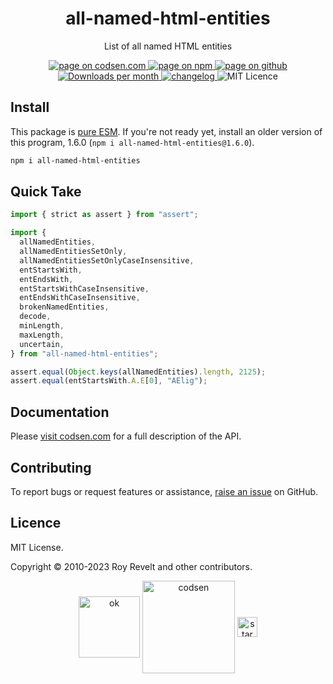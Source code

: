 <h1 align="center">all-named-html-entities</h1>

<p align="center">List of all named HTML entities</p>

<p align="center">
  <a href="https://codsen.com/os/all-named-html-entities" rel="nofollow noreferrer noopener">
    <img src="https://img.shields.io/badge/-codsen-blue?style=flat-square" alt="page on codsen.com">
  </a>
  <a href="https://www.npmjs.com/package/all-named-html-entities" rel="nofollow noreferrer noopener">
    <img src="https://img.shields.io/badge/-npm-blue?style=flat-square" alt="page on npm">
  </a>
  <a href="https://github.com/codsen/codsen/tree/main/packages/all-named-html-entities" rel="nofollow noreferrer noopener">
    <img src="https://img.shields.io/badge/-github-blue?style=flat-square" alt="page on github">
  </a>
  <a href="https://npmcharts.com/compare/all-named-html-entities?interval=30" rel="nofollow noreferrer noopener" target="_blank">
    <img src="https://img.shields.io/npm/dm/all-named-html-entities.svg?style=flat-square" alt="Downloads per month">
  </a>
  <a href="https://codsen.com/os/all-named-html-entities/changelog" rel="nofollow noreferrer noopener">
    <img src="https://img.shields.io/badge/changelog-here-brightgreen?style=flat-square" alt="changelog">
  </a>
  <img src="https://img.shields.io/badge/licence-MIT-brightgreen.svg?style=flat-square" alt="MIT Licence">
</p>

## Install

This package is [pure ESM](https://gist.github.com/sindresorhus/a39789f98801d908bbc7ff3ecc99d99c). If you're not ready yet, install an older version of this program, 1.6.0 (`npm i all-named-html-entities@1.6.0`).

```bash
npm i all-named-html-entities
```

## Quick Take

```js
import { strict as assert } from "assert";

import {
  allNamedEntities,
  allNamedEntitiesSetOnly,
  allNamedEntitiesSetOnlyCaseInsensitive,
  entStartsWith,
  entEndsWith,
  entStartsWithCaseInsensitive,
  entEndsWithCaseInsensitive,
  brokenNamedEntities,
  decode,
  minLength,
  maxLength,
  uncertain,
} from "all-named-html-entities";

assert.equal(Object.keys(allNamedEntities).length, 2125);
assert.equal(entStartsWith.A.E[0], "AElig");
```

## Documentation

Please [visit codsen.com](https://codsen.com/os/all-named-html-entities/) for a full description of the API.

## Contributing

To report bugs or request features or assistance, [raise an issue](https://github.com/codsen/codsen/issues/new/choose) on GitHub.

## Licence

MIT License.

Copyright © 2010-2023 Roy Revelt and other contributors.

<p align="center"><img src="https://codsen.com/images/png-codsen-ok.png" width="98" alt="ok" align="center"> <img src="https://codsen.com/images/png-codsen-1.png" width="148" alt="codsen" align="center"> <img src="https://codsen.com/images/png-codsen-star-small.png" width="32" alt="star" align="center"></p>
